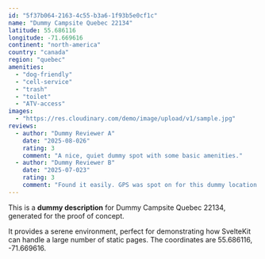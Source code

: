 ```yaml
---
id: "5f37b064-2163-4c55-b3a6-1f93b5e0cf1c"
name: "Dummy Campsite Quebec 22134"
latitude: 55.686116
longitude: -71.669616
continent: "north-america"
country: "canada"
region: "quebec"
amenities:
  - "dog-friendly"
  - "cell-service"
  - "trash"
  - "toilet"
  - "ATV-access"
images:
  - "https://res.cloudinary.com/demo/image/upload/v1/sample.jpg"
reviews:
  - author: "Dummy Reviewer A"
    date: "2025-08-026"
    rating: 3
    comment: "A nice, quiet dummy spot with some basic amenities."
  - author: "Dummy Reviewer B"
    date: "2025-07-023"
    rating: 3
    comment: "Found it easily. GPS was spot on for this dummy location."
---
```


This is a **dummy description** for Dummy Campsite Quebec 22134, generated for the proof of concept.

It provides a serene environment, perfect for demonstrating how SvelteKit can handle a large number of static pages. The coordinates are 55.686116, -71.669616.
